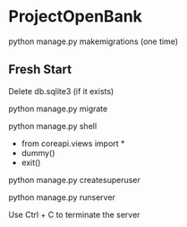 # ProjectOpenBank

python manage.py makemigrations (one time)

## Fresh Start

Delete db.sqlite3 (if it exists)

python manage.py migrate

python manage.py shell

- from coreapi.views import *
- dummy()
- exit()

python manage.py createsuperuser

python manage.py runserver

Use Ctrl + C to terminate the server
